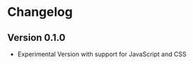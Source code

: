 Changelog
=========

Version 0.1.0
-------------
-   Experimental Version with support for JavaScript and CSS

